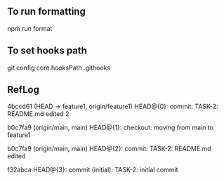 
## To run formatting

npm run format

## To set hooks path

git config core.hooksPath .githooks

##  RefLog

4bccd61 (HEAD -> feature1, origin/feature1) HEAD@{0}: commit: TASK-2: README.md edited 2

b0c7fa9 (origin/main, main) HEAD@{1}: checkout: moving from main to feature1

b0c7fa9 (origin/main, main) HEAD@{2}: commit: TASK-2: README.md edited

f32abca HEAD@{3}: commit (initial): TASK-2: initial commit
